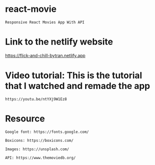 # react-movie

    Responsive React Movies App With API

# Link to the netlify website 
https://flick-and-chill-bytran.netlify.app 

# Video tutorial: This is the tutorial that I watched and remade the app

    https://youtu.be/ntYXj9W1Ez8

# Resource

    Google font: https://fonts.google.com/

    Boxicons: https://boxicons.com/

    Images: https://unsplash.com/

    API: https://www.themoviedb.org/


